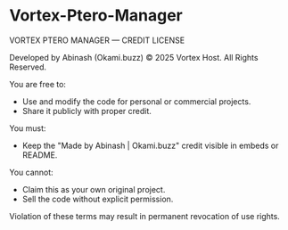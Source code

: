 # Vortex-Ptero-Manager
VORTEX PTERO MANAGER — CREDIT LICENSE

Developed by Abinash (Okami.buzz)
© 2025 Vortex Host. All Rights Reserved.

You are free to:
- Use and modify the code for personal or commercial projects.
- Share it publicly with proper credit.

You must:
- Keep the "Made by Abinash | Okami.buzz" credit visible in embeds or README.

You cannot:
- Claim this as your own original project.
- Sell the code without explicit permission.

Violation of these terms may result in permanent revocation of use rights.
